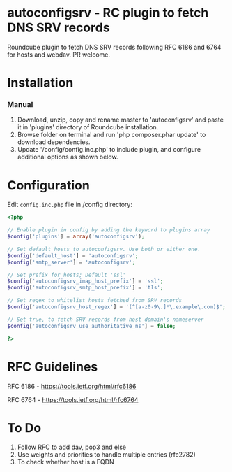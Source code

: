 # autoconfigsrv - RC plugin to fetch DNS SRV records

Roundcube plugin to fetch DNS SRV records following RFC 6186 and 6764 for hosts and webdav. PR welcome.


# Installation

### Manual ###

1. Download, unzip, copy and rename master to 'autoconfigsrv' and paste it in 'plugins' directory of Roundcube installation. 
2. Browse folder on terminal and run 'php composer.phar update' to download dependencies.
3. Update '<roundcube installation>/config/config.inc.php' to include plugin, and configure additional options as shown below.


# Configuration

Edit `config.inc.php` file in <Your-roundcube-install-basepath>/config directory:

```php
<?php

// Enable plugin in config by adding the keyword to plugins array
$config['plugins'] = array('autoconfigsrv');

// Set default hosts to autoconfigsrv. Use both or either one.
$config['default_host'] = 'autoconfigsrv';
$config['smtp_server'] = 'autoconfigsrv';

// Set prefix for hosts; Default 'ssl'
$config['autoconfigsrv_imap_host_prefix'] = 'ssl';
$config['autoconfigsrv_smtp_host_prefix'] = 'tls';

// Set regex to whitelist hosts fetched from SRV records
$config['autoconfigsrv_host_regex'] = '(^[a-z0-9\.]*\.example\.com)$';

// Set true, to fetch SRV records from host domain's nameserver
$config['autoconfigsrv_use_authoritative_ns'] = false;

?>
```


# RFC Guidelines

RFC 6186 - https://tools.ietf.org/html/rfc6186

RFC 6764 - https://tools.ietf.org/html/rfc6764


# To Do

1. Follow RFC to add dav, pop3 and else
2. Use weights and priorities to handle multiple entries (rfc2782)
3. To check whether host is a FQDN
